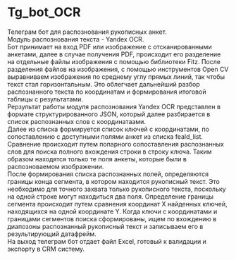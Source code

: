 # Tg_bot_OCR
Телеграм бот для распознования рукописных анкет.\
Модуль распознования текста - Yandex OCR.\
Бот принимает на вход PDF или изображение с отсканированными анкетами, далее в случае получения PDF, происходит его разделение на отдельные файлы изображения с помощью библиотеки Fitz.
После разделения файлов на изображения, с помощью инструментов Open CV выравниваем изображения по среднему углу прямых линий, так чтобы текст стал горизонтальным. Это облегчает дальнейший разбор распознанного текста по координатам и формирования итоговой таблицы с результатами.\
Рерзультат работы модуля распознования Yandex OCR представлен в формате структурированного JSON, который далее разбирается в список распознанных слов с координатаами.\
Далее из списка формируется список ключей с координатами, по сопоставлению с доступными полями анкет из списка feald_list. Сравнение происходит путем попарного сопоставления распознанных слов для поиска полного вхождения строки в строку ключа. Таким образом находятся только те поля анкеты, которые были в распозноваемом изображении.\
После формирования списка распознанных полей, определяются границы конца сегмента, в котором находится рукописный текст. Это необходимо для точного захвата только рукописного текста, поскольку на одной строке могут находиться два поля. Определение границы сегмента происходит путем сравнения координат X найденных ключей, находящихся на одной координате Y.
Когда ключи с координатами и границами сегментов поиска сформированы, ищем по вхождению в диапозоны распознанный рукописный текст и записываем его в результирующий датафрейм.\
На выход телеграм бот отдает файл Excel, готовый к валидации и экспорту в CRM систему.

